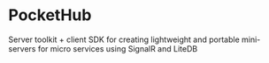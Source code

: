 # PocketHub
Server toolkit + client SDK for creating lightweight and portable mini-servers for micro services using SignalR and LiteDB
